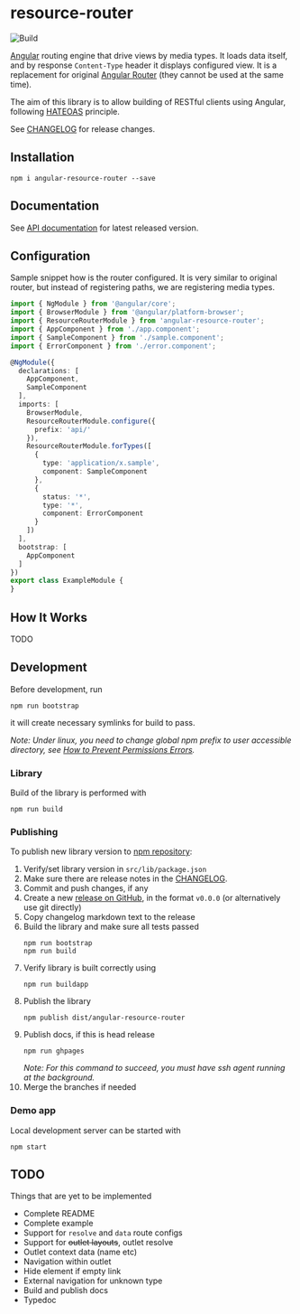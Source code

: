 # resource-router

![Build](https://github.com/mdvorak/resource-router/workflows/Build/badge.svg)

[Angular](https://angular.io/) routing engine that drive views by media types. It loads data itself, and by response `Content-Type` header
it displays configured view. It is a replacement for original [Angular Router](https://angular.io/docs/ts/latest/guide/router.html) (they cannot be used at the same time).

The aim of this library is to allow building of RESTful clients using Angular, following [HATEOAS](http://en.wikipedia.org/wiki/HATEOAS) principle.

See [CHANGELOG](CHANGELOG.md) for release changes.

## Installation

    npm i angular-resource-router --save
    
## Documentation

See [API documentation](https://mdvorak.github.io/resource-router/) for latest released version.


## Configuration

Sample snippet how is the router configured.
It is very similar to original router, but instead of registering paths, we are registering media types.

```typescript
import { NgModule } from '@angular/core';
import { BrowserModule } from '@angular/platform-browser';
import { ResourceRouterModule } from 'angular-resource-router';
import { AppComponent } from './app.component';
import { SampleComponent } from './sample.component';
import { ErrorComponent } from './error.component';

@NgModule({
  declarations: [
    AppComponent,
    SampleComponent
  ],
  imports: [
    BrowserModule,
    ResourceRouterModule.configure({
      prefix: 'api/'
    }),
    ResourceRouterModule.forTypes([
      {
        type: 'application/x.sample',
        component: SampleComponent
      },
      {
        status: '*',
        type: '*',
        component: ErrorComponent
      }
    ])
  ],
  bootstrap: [
    AppComponent
  ]
})
export class ExampleModule {
}
```

## How It Works

TODO

## Development

Before development, run
```
npm run bootstrap
```
it will create necessary symlinks for build to pass.

_Note: Under linux, you need to change global npm prefix to user accessible directory, see [How to Prevent Permissions Errors](https://docs.npmjs.com/getting-started/fixing-npm-permissions)._

### Library

Build of the library is performed with
```
npm run build
```

### Publishing

To publish new library version to [npm repository](https://www.npmjs.com/package/angular-resource-router): 

1. Verify/set library version in `src/lib/package.json`
1. Make sure there are release notes in the [CHANGELOG](CHANGELOG.md).
1. Commit and push changes, if any
1. Create a new [release on GitHub](https://github.com/mdvorak/resource-router/releases),
   in the format `v0.0.0` (or alternatively use git directly)
1. Copy changelog markdown text to the release
1. Build the library and make sure all tests passed
   ```
   npm run bootstrap
   npm run build
   ```
1. Verify library is built correctly using
   ```
   npm run buildapp
   ```
1. Publish the library
   ```
   npm publish dist/angular-resource-router
   ```
1. Publish docs, if this is head release
   ```
   npm run ghpages
   ```
   _Note: For this command to succeed, you must have ssh agent running at the background._
1. Merge the branches if needed

### Demo app

Local development server can be started with
```
npm start
```

## TODO

Things that are yet to be implemented

* Complete README
* Complete example
* Support for `resolve` and `data` route configs
* Support for <s>outlet layouts</s>, outlet resolve
* Outlet context data (name etc)
* Navigation within outlet
* Hide element if empty link
* External navigation for unknown type
* Build and publish docs
* Typedoc
